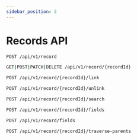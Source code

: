 ```yaml
---
sidebar_position: 2
---
```


# Records API

```bash
POST /api/v1/record
```
```bash
GET|POST|PATCH|DELETE /api/v1/record/{recordId}
```
```bash
POST /api/v1/record/{recordId}/link
```
```bash
POST /api/v1/record/{recordId}/unlink
```
```bash
POST /api/v1/record/{recordId}/search
```
```bash
POST /api/v1/record/{recordId}/fields
```
```bash
POST /api/v1/record/fields
```
```bash
POST /api/v1/record/{recordId}/traverse-parents
```